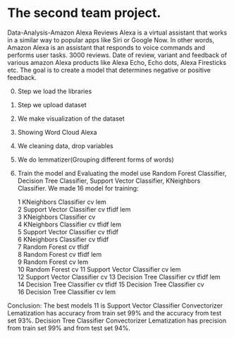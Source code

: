 # The second team project.
Data-Analysis-Amazon Alexa Reviews
Alexa is a virtual assistant that works in a similar way to popular apps like Siri or Google Now. In other words, Amazon Alexa is an assistant that responds to voice commands and performs user tasks.
3000 reviews. Date of review, variant and feedback of various amazon Alexa products like Alexa Echo, Echo dots, Alexa Firesticks etc. The goal is to create a model that determines negative or positive feedback.

0. Step we load the libraries
1. Step we upload dataset
2. We make visualization of the dataset
3. Showing Word Cloud Alexa 
4. We cleaning data, drop variables
5. We do lemmatizer(Grouping different forms of words)
6. Train the model and Evaluating the model use Random Forest Classifier, Decision Tree Classifier, Support Vector Classifier, KNeighbors Classifier.
    We made 16 model for training:
    
    1 KNeighbors Classifier cv lem      
    2 Support Vector Classifier cv tfidf lem     
    3 KNeighbors Classifier cv    
    4 KNeighbors Classifier cv tfidf lem   
    5 Support Vector Classifier cv tfidf   
    6 KNeighbors Classifier cv tfidf  
    7 Random Forest cv tfidf     
    8 Random Forest cv tfidf lem     
    9 Random Forest cv lem    
    10 Random Forest cv 
    11 Support Vector Classifier cv lem  
    12 Support Vector Classifier cv 
    13 Decision Tree Classifier cv tfidf lem  
    14 Decision Tree Classifier cv tfidf 
    15 Decision Tree Classifier cv  
    16 Decision Tree Classifier cv lem

Conclusion: The best models 11 is Support Vector Classifier Convectorizer Lematization has accuracy from train set 99% and the accuracy from test set 93%.
Decision Tree Classifier Convectorizer Lematization has precision from train set 99% and from test set 94%.
